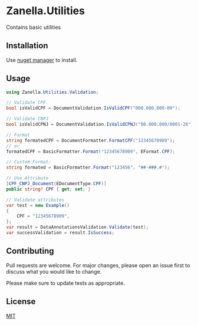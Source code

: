 # Zanella.Utilities

Contains basic utilities

## Installation

Use [nuget manager](https://www.nuget.org/packages/Zanella.Utilities/) to install.

## Usage

```csharp
using Zanella.Utilities.Validation;

// Validate CPF
bool isValidCPF = DocumentValidation.IsValidCPF("000.000.000-00");

// Validate CNPJ
bool isValidCPNJ = DocumentValidation.IsValidCPNJ("00.000.000/0001-26");

// Format
string formatedCPF = DocumentFormatter.FormatCPF("12345678909");
// or
formatedCPF = BasicFormatter.Format("12345678909", EFormat.CPF);

// Custom Format:
string formated = BasicFormatter.Format("123456", "##-###.#");

// Use Attribute
[CPF_CNPJ_Document(EDocumentType.CPF)]
public string? CPF { get; set; }

// Validate attributes
var test = new Example()
{
    CPF = "12345678909",
};
var result = DataAnnotationsValidation.Validate(test);
var successValidation = result.IsSuccess;
```

## Contributing

Pull requests are welcome. For major changes, please open an issue first
to discuss what you would like to change.

Please make sure to update tests as appropriate.

## License

[MIT](https://choosealicense.com/licenses/mit/)
